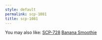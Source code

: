 ```yaml
---
style: default
permalink: scp-1081
title: scp-1081
---
```

You may also like:
[SCP-728](http://scp-wiki.net/scp-728)
[Banana Smoothie](http://scp-wiki.net/banana-smoothie)